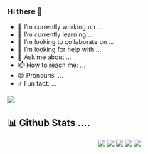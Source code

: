 ### Hi there 👋


- 🔭 I’m currently working on ...
- 🌱 I’m currently learning ...
- 👯 I’m looking to collaborate on ...
- 🤔 I’m looking for help with ...
- 💬 Ask me about ...
- 📫 How to reach me: ...
- 😄 Pronouns: ...
- ⚡ Fun fact: ...




<img src="https://user-images.githubusercontent.com/73097560/115834477-dbab4500-a447-11eb-908a-139a6edaec5c.gif">


 <h2> 📊 Github Stats ....</h2>
<p align="center">
<img src="http://github-profile-summary-cards.vercel.app/api/cards/profile-details?username=Priyanshu88&theme=solarized_dark">
<img src="http://github-profile-summary-cards.vercel.app/api/cards/repos-per-language?username=Priyanshu88&theme=solarized_dark">
<img src="http://github-profile-summary-cards.vercel.app/api/cards/most-commit-language?username=Priyanshu88&theme=solarized_dark">
<img src="http://github-profile-summary-cards.vercel.app/api/cards/stats?username=Priyanshu88&theme=solarized_dark">
<img src="http://github-profile-summary-cards.vercel.app/api/cards/productive-time?username=Priyanshu88&theme=solarized_dark&utcOffset=8">
	
</p>
